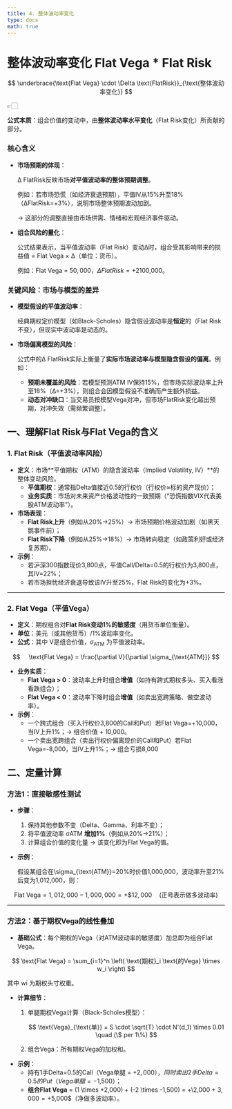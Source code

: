 ```yaml
---
title: 4. 整体波动率变化
type: docs
math: true
---
```


# 整体波动率变化 Flat Vega * Flat Risk

$$
\underbrace{\text{Flat Vega} \cdot \Delta \text{FlatRisk}}_{\text{整体波动率变化}}
$$

<aside>
👉🏻

**公式本质**：组合价值的变动中，由**整体波动率水平变化**（Flat Risk变化）所贡献的部分。

</aside>

### **核心含义**

- **市场预期的体现**：
    
    Δ FlatRisk反映市场**对平值波动率的整体预期调整**。
    
    例如：若市场恐慌（如经济衰退预期），平值IV从15%升至18%（ΔFlatRisk=+3%），说明市场整体预期波动加剧。
    
    → 这部分的调整直接由市场供需、情绪和宏观经济事件驱动。
    
- **组合风险的量化**：
    
    公式结果表示，当平值波动率（Flat Risk）变动Δ时，组合受其影响带来的损益值 = Flat Vega × Δ（单位：货币）。
    
    例如：Flat Vega = $50,000，ΔFlatRisk = +2% → 组合利润 = +$100,000。
    

### **关键风险：市场与模型的差异**

- **模型假设的平值波动率**：
    
    经典期权定价模型（如Black-Scholes）隐含假设波动率是**恒定**的（Flat Risk不变），但现实中波动率是动态的。
    
- **市场偏离模型的风险**：
    
    公式中的Δ FlatRisk实际上衡量了**实际市场波动率与模型隐含假设的偏离**。例如：
    
    - **预期未覆盖的风险**：若模型预测ATM IV保持15%，但市场实际波动率上升至18%（Δ=+3%），则组合会因模型假设不准确而产生额外损益。
    - **动态对冲缺口**：当交易员按模型Vega对冲，但市场FlatRisk变化超出预期，对冲失效（需频繁调整）。

## **一、理解Flat Risk与Flat Vega的含义**

### **1. Flat Risk（平值波动率风险）**

- **定义**：市场**平值期权（ATM）的隐含波动率（Implied Volatility, IV）**的整体变动风险。
    - **平值期权**：通常指Delta值接近0.5的行权价（行权价≈标的资产现价）；
    - **业务实质**：市场对未来资产价格波动性的一致预期（“恐慌指数VIX代表美股ATM波动率”）。
- **市场表现**：
    - **Flat Risk上升**（例如从20%→25%）→ 市场预期价格波动加剧（如黑天鹅事件前）；
    - **Flat Risk下降**（例如从25%→18%）→ 市场转向稳定（如政策利好或经济复苏期）。
- **示例**：
    - 若沪深300指数现价3,800点，平值Call/Delta=0.5的行权价为3,800点，其IV=22%；
    - 若市场担忧经济衰退导致该IV升至25%，Flat Risk的变化为+3%。

---

### **2. Flat Vega（平值Vega）**

- **定义**：期权组合对**Flat Risk变动1%的敏感度**（用货币单位衡量）。
- **单位**：美元（或其他货币）/1%波动率变化。
- **公式**：其中 V是组合价值，$\sigma_{\text{ATM}}$ 为平值波动率。

$$
    \text{Flat Vega} = \frac{\partial V}{\partial \sigma_{\text{ATM}}}
$$

- **业务实质**：
    - **Flat Vega > 0**：波动率上升时组合**增值**（如持有跨式期权多头、买入看涨看跌组合）；
    - **Flat Vega < 0**：波动率下降时组合**增值**（如卖出宽跨策略、做空波动率）。
- **示例**：
    - 一个跨式组合（买入行权价3,800的Call和Put）若Flat Vega=+10,000，当IV上升1%；→ 组合价值 + 10,000。
    - 一个卖出宽跨组合（卖出行权价偏离现价的Call和Put）若Flat Vega=-8,000，当IV上升1%；→ 组合亏损8,000

## **二、定量计算**

### **方法1：直接敏感性测试**

- **步骤**：
    1. 保持其他参数不变（Delta、Gamma、利率不变）；
    2. 将平值波动率 σATM **增加1%**（例如从20%→21%）；
    3. 计算组合价值的变化量 → 该变化即为Flat Vega的值。
- **示例**：
    
    假设某组合在\sigma_{\text{ATM}}=20%时价值1,000,000，波动率升至21%后变为1,012,000，则：
    

$$
  \text{Flat Vega} = 1,012,000 - 1,000,000 = +\$12,000 \quad (\text{正号表示做多波动率})
$$

---

### **方法2：基于期权Vega的线性叠加**

- **基础公式**：每个期权的Vega（对ATM波动率的敏感度）加总即为组合Flat Vega。

$$
\text{Flat Vega} = \sum_{i=1}^n \left( \text{期权}_i \text{的Vega} \times w_i \right)
$$

其中 wi 为期权头寸权重。

- **计算细节**：
    1. 单腿期权Vega计算（Black-Scholes模型）：
        
        $$
        \text{Vega}_{\text{单}} = S \cdot \sqrt{T} \cdot N'(d_1) \times 0.01 \quad (\$ per 1\%)
        $$
        
    2. 组合Vega：所有期权Vega的加权和。
- **示例**：
    - 持有1手Delta=0.5的Call（Vega单腿 = +$2,000），同时卖出2手Delta=0.5的Put（Vega单腿 = -$1,500）；
    - **组合Flat Vega** = (1 \times +2,000) + (-2 \times -1,500) = +\2,000 + $3,000 = +$5,000$（净做多波动率）。